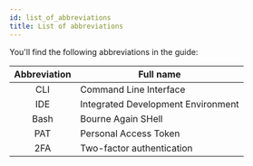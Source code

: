 ```yaml
---
id: list_of_abbreviations
title: List of abbreviations
---
```


You'll find the following abbreviations in the guide:

| Abbreviation | Full name                          |
| :----------: | ---------------------------------- |
|     CLI      | Command Line Interface             |
|     IDE      | Integrated Development Environment |
|     Bash     | Bourne Again SHell                 |
|     PAT      | Personal Access Token              |
|     2FA      | Two-factor authentication          |
